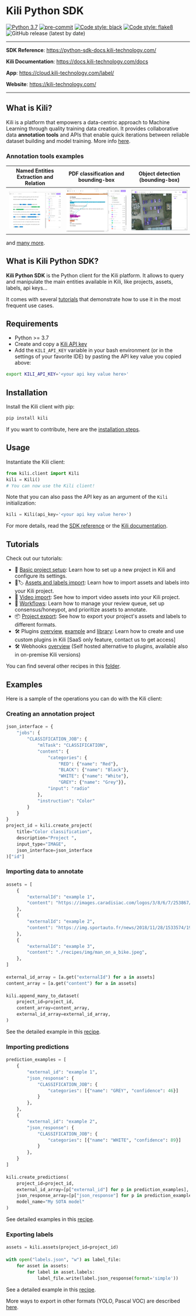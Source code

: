 # Kili Python SDK

[![Python 3.7](https://img.shields.io/badge/python-3.7%20|%203.8%20|%203.9%20|%203.10%20|%203.11%20-blue.svg)](https://www.python.org/)
[![pre-commit](https://img.shields.io/badge/pre--commit-enabled-brightgreen?logo=pre-commit&logoColor=white)](https://github.com/pre-commit/pre-commit)
[![Code style: black](https://img.shields.io/badge/code%20style-black-000000.svg)](https://github.com/psf/black)
[![Code style: flake8](https://img.shields.io/badge/code%20style-flake8-brightgreen.svg)](https://flake8.pycqa.org/)
![GitHub release (latest by date)](https://img.shields.io/github/v/release/kili-technology/kili-python-sdk?label=pypi%20package)

---

**SDK Reference**: <https://python-sdk-docs.kili-technology.com/>

**Kili Documentation**: <https://docs.kili-technology.com/docs>

**App**: <https://cloud.kili-technology.com/label/>

**Website**: <https://kili-technology.com/>

---

## What is Kili?

Kili is a platform that empowers a data-centric approach to Machine Learning through quality training data creation. It provides collaborative data **annotation tools** and APIs that enable quick iterations between reliable dataset building and model training. More info [here](https://kili-technology.com/platform/label-annotate).

### Annotation tools examples

|   Named Entities Extraction and Relation    | PDF classification and bounding-box |   Object detection (bounding-box)   |
| :-----------------------------------------: | :---------------------------------: | :---------------------------------: |
| ![](./recipes/img/relations-extraction.png) | ![](./recipes/img/pdf_classif.png)  | ![](./recipes/img/bounding-box.jpg) |

and [many more](https://docs.kili-technology.com/docs/labeling-overview).

## What is Kili Python SDK?

**Kili Python SDK** is the Python client for the Kili platform. It allows to query and manipulate the main entities available in Kili, like projects, assets, labels, api keys...

It comes with several [tutorials](https://python-sdk-docs.kili-technology.com/latest/sdk/tutorials/basic_project_setup/) that demonstrate how to use it in the most frequent use cases.

## Requirements

- Python >= 3.7
- Create and copy a [Kili API key](https://docs.kili-technology.com/docs/creating-an-api-key)
- Add the `KILI_API_KEY` variable in your bash environment (or in the settings of your favorite IDE) by pasting the API key value you copied above:

```bash
export KILI_API_KEY='<your api key value here>'
```

## Installation

Install the Kili client with pip:

```bash
pip install kili
```

If you want to contribute, here are the [installation steps](CONTRIBUTING.md).

## Usage

Instantiate the Kili client:

```python
from kili.client import Kili
kili = Kili()
# You can now use the Kili client!
```

Note that you can also pass the API key as an argument of the `Kili` initialization:

```python
kili = Kili(api_key='<your api key value here>')
```

For more details, read the [SDK reference](https://python-sdk-docs.kili-technology.com) or the [Kili documentation](https://docs.kili-technology.com/docs).

## Tutorials

Check out our tutorials:

- 🐣 [Basic project setup](https://python-sdk-docs.kili-technology.com/latest/sdk/tutorials/basic_project_setup/): Learn how to set up a new project in Kili and configure its settings.
- 📂🏷️ [Assets and labels import](https://python-sdk-docs.kili-technology.com/latest/sdk/tutorials/importing_assets_and_labels/): Learn how to import assets and labels into your Kili project.
- 🎥 [Video import](https://python-sdk-docs.kili-technology.com/latest/sdk/tutorials/importing_video_assets/): See how to import video assets into your Kili project.
- 🔄 [Workflows](https://python-sdk-docs.kili-technology.com/latest/sdk/tutorials/set_up_workflows/): Learn how to manage your review queue, set up consensus/honeypot, and prioritize assets to annotate.
- 📦 [Project export](https://python-sdk-docs.kili-technology.com/latest/sdk/tutorials/export_a_kili_project/): See how to export your project's assets and labels to different formats.
- 🛠️ Plugins [overview](https://python-sdk-docs.kili-technology.com/latest/sdk/tutorials/plugins_development/), [example](https://python-sdk-docs.kili-technology.com/latest/sdk/tutorials/plugins_example/) and [library](https://python-sdk-docs.kili-technology.com/latest/sdk/tutorials/plugins_library/): Learn how to create and use custom plugins in Kili [SaaS only feature, contact us to get access]
- 🛠️ Webhooks [overview](https://python-sdk-docs.kili-technology.com/latest/sdk/tutorials/webhooks_example/) (Self hosted alternative to plugins, available also in on-premise Kili versions)

You can find several other recipes in this [folder](https://github.com/kili-technology/kili-python-sdk/tree/master/recipes).

## Examples

Here is a sample of the operations you can do with the Kili client:

### Creating an annotation project

```python
json_interface = {
    "jobs": {
        "CLASSIFICATION_JOB": {
            "mlTask": "CLASSIFICATION",
            "content": {
                "categories": {
                    "RED": {"name": "Red"},
                    "BLACK": {"name": "Black"},
                    "WHITE": {"name": "White"},
                    "GREY": {"name": "Grey"}},
                "input": "radio"
            },
            "instruction": "Color"
        }
    }
}
project_id = kili.create_project(
    title="Color classification",
    description="Project ",
    input_type="IMAGE",
    json_interface=json_interface
)["id"]
```

### Importing data to annotate

```python
assets = [
    {
        "externalId": "example 1",
        "content": "https://images.caradisiac.com/logos/3/8/6/7/253867/S0-tesla-enregistre-d-importantes-pertes-au-premier-trimestre-175948.jpg",
    },
    {
        "externalId": "example 2",
        "content": "https://img.sportauto.fr/news/2018/11/28/1533574/1920%7C1280%7Cc096243e5460db3e5e70c773.jpg",
    },
    {
        "externalId": "example 3",
        "content": "./recipes/img/man_on_a_bike.jpeg",
    },
]

external_id_array = [a.get("externalId") for a in assets]
content_array = [a.get("content") for a in assets]

kili.append_many_to_dataset(
    project_id=project_id,
    content_array=content_array,
    external_id_array=external_id_array,
)
```

See the detailed example in this [recipe](https://docs.kili-technology.com/recipes/importing-data).

### Importing predictions

```python
prediction_examples = [
    {
        "external_id": "example 1",
        "json_response": {
            "CLASSIFICATION_JOB": {
                "categories": [{"name": "GREY", "confidence": 46}]
            }
        },
    },
    {
        "external_id": "example 2",
        "json_response": {
            "CLASSIFICATION_JOB": {
                "categories": [{"name": "WHITE", "confidence": 89}]
            }
        },
    }
]

kili.create_predictions(
    project_id=project_id,
    external_id_array=[p["external_id"] for p in prediction_examples],
    json_response_array=[p["json_response"] for p in prediction_examples],
    model_name="My SOTA model"
)
```

See detailed examples in this [recipe](https://docs.kili-technology.com/recipes/importing-labels-and-predictions).

### Exporting labels

```python
assets = kili.assets(project_id=project_id)

with open("labels.json", "w") as label_file:
    for asset in assets:
        for label in asset.labels:
            label_file.write(label.json_response(format='simple'))
```

See a detailed example in this [recipe](https://docs.kili-technology.com/recipes/exporting-assets-and-labels).

More ways to export in other formats (YOLO, Pascal VOC) are described [here](docs/label_export.md).
